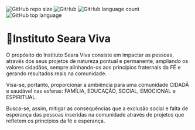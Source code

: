 ![GitHub repo size](https://img.shields.io/github/repo-size/MiqSA/searaviva)
![GitHub](https://img.shields.io/github/license/MiqSA/searaviva)
![GitHub language count](https://img.shields.io/github/languages/count/MiqSA/searaviva)
![GitHub top language](https://img.shields.io/github/languages/top/MiqSA/searaviva)

# :ear_of_rice:Instituto Seara Viva

O propósito do Instituto Seara Viva consiste em impactar as pessoas, através dos seus projetos de
natureza pontual e permanente, ampliando os valores cidadãos, sempre alinhando-os aos princípios fraternais da FÉ
e gerando resultados reais na comunidade.

Visa-se, portanto, proporcionar a ambiência para uma comunidade CIDADÃ e saudável nas esferas: FAMÍLIA, EDUCAÇÃO, SOCIAL, 
EMOCIONAL e ESPIRITUAL.


Busca-se, assim, mitigar as consequências que a exclusão social e falta de esperança das pessoas inseridas na comunidade 
através de projetos que refletem os princípios da fé e esperança.


